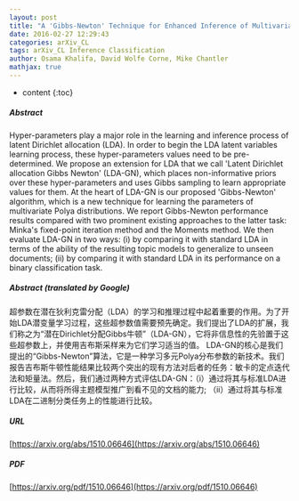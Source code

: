 ```yaml
---
layout: post
title: "A 'Gibbs-Newton' Technique for Enhanced Inference of Multivariate Polya Parameters and Topic Models"
date: 2016-02-27 12:29:43
categories: arXiv_CL
tags: arXiv_CL Inference Classification
author: Osama Khalifa, David Wolfe Corne, Mike Chantler
mathjax: true
---
```


* content
{:toc}

##### Abstract
Hyper-parameters play a major role in the learning and inference process of latent Dirichlet allocation (LDA). In order to begin the LDA latent variables learning process, these hyper-parameters values need to be pre-determined. We propose an extension for LDA that we call 'Latent Dirichlet allocation Gibbs Newton' (LDA-GN), which places non-informative priors over these hyper-parameters and uses Gibbs sampling to learn appropriate values for them. At the heart of LDA-GN is our proposed 'Gibbs-Newton' algorithm, which is a new technique for learning the parameters of multivariate Polya distributions. We report Gibbs-Newton performance results compared with two prominent existing approaches to the latter task: Minka's fixed-point iteration method and the Moments method. We then evaluate LDA-GN in two ways: (i) by comparing it with standard LDA in terms of the ability of the resulting topic models to generalize to unseen documents; (ii) by comparing it with standard LDA in its performance on a binary classification task.

##### Abstract (translated by Google)
超参数在潜在狄利克雷分配（LDA）的学习和推理过程中起着重要的作用。为了开始LDA潜变量学习过程，这些超参数值需要预先确定。我们提出了LDA的扩展，我们称之为“潜在Dirichlet分配Gibbs牛顿”（LDA-GN），它将非信息性的先验置于这些超参数上，并使用吉布斯采样来为它们学习适当的值。 LDA-GN的核心是我们提出的“Gibbs-Newton”算法，它是一种学习多元Polya分布参数的新技术。我们报告吉布斯牛顿性能结果比较两个突出的现有方法对后者的任务：敏卡的定点迭代法和矩量法。然后，我们通过两种方式评估LDA-GN：（i）通过将其与标准LDA进行比较，从而将所得主题模型推广到看不见的文档的能力; （ii）通过将其与标准LDA在二进制分类任务上的性能进行比较。

##### URL
[https://arxiv.org/abs/1510.06646](https://arxiv.org/abs/1510.06646)

##### PDF
[https://arxiv.org/pdf/1510.06646](https://arxiv.org/pdf/1510.06646)

